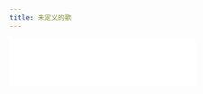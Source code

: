 ```yaml
---
title: 未定义的歌
---
```

<iframe frameborder="no" border="0" marginwidth="0" marginheight="0" width=330 height=86 src="//music.163.com/outchain/player?type=2&id=2041799838&auto=1&height=66"></iframe>

<h2 text-align="center">
    
<h2>  
